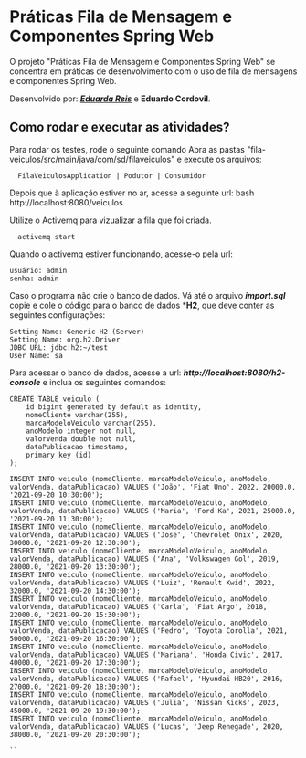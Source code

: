 # Práticas Fila de Mensagem e Componentes Spring Web 

O projeto "Práticas Fila de Mensagem e Componentes Spring Web" se concentra em práticas de desenvolvimento com o uso de fila de mensagens e componentes Spring Web. 

Desenvolvido por: ***[Eduarda Reis](https://github.com/EduardaReis3332)*** e **Eduardo Cordovil**.

## Como rodar e executar as atividades?

Para rodar os testes, rode o seguinte comando
Abra as pastas "fila-veiculos/src/main/java/com/sd/filaveiculos" e execute os arquivos:
```
  FilaVeiculosApplication | Podutor | Consumidor
```
Depois que à aplicação estiver no ar, acesse a seguinte url: 
bash
  http://localhost:8080/veiculos

Utilize o Activemq para vizualizar a fila que foi criada.
```
  activemq start
```
Quando o activemq estiver funcionando, acesse-o pela url:
```
usuário: admin
senha: admin
```
Caso o programa não crie o banco de dados. Vá até o arquivo ***import.sql*** copie e cole o código para o banco de dados ***H2**, que deve conter as seguintes configurações:
```
Setting Name: Generic H2 (Server)
Setting Name: org.h2.Driver
JDBC URL: jdbc:h2:~/test
User Name: sa
```
Para acessar o banco de dados, acesse a url: ***http://localhost:8080/h2-console*** e inclua os seguintes comandos:
```
CREATE TABLE veiculo (
    id bigint generated by default as identity,   
    nomeCliente varchar(255),
    marcaModeloVeiculo varchar(255),
    anoModelo integer not null,
    valorVenda double not null,
    dataPublicacao timestamp,
    primary key (id)
);

INSERT INTO veiculo (nomeCliente, marcaModeloVeiculo, anoModelo, valorVenda, dataPublicacao) VALUES ('João', 'Fiat Uno', 2022, 20000.0, '2021-09-20 10:30:00');
INSERT INTO veiculo (nomeCliente, marcaModeloVeiculo, anoModelo, valorVenda, dataPublicacao) VALUES ('Maria', 'Ford Ka', 2021, 25000.0, '2021-09-20 11:30:00');
INSERT INTO veiculo (nomeCliente, marcaModeloVeiculo, anoModelo, valorVenda, dataPublicacao) VALUES ('José', 'Chevrolet Onix', 2020, 30000.0, '2021-09-20 12:30:00');
INSERT INTO veiculo (nomeCliente, marcaModeloVeiculo, anoModelo, valorVenda, dataPublicacao) VALUES ('Ana', 'Volkswagen Gol', 2019, 28000.0, '2021-09-20 13:30:00');
INSERT INTO veiculo (nomeCliente, marcaModeloVeiculo, anoModelo, valorVenda, dataPublicacao) VALUES ('Luiz', 'Renault Kwid', 2022, 32000.0, '2021-09-20 14:30:00');
INSERT INTO veiculo (nomeCliente, marcaModeloVeiculo, anoModelo, valorVenda, dataPublicacao) VALUES ('Carla', 'Fiat Argo', 2018, 22000.0, '2021-09-20 15:30:00');
INSERT INTO veiculo (nomeCliente, marcaModeloVeiculo, anoModelo, valorVenda, dataPublicacao) VALUES ('Pedro', 'Toyota Corolla', 2021, 50000.0, '2021-09-20 16:30:00');
INSERT INTO veiculo (nomeCliente, marcaModeloVeiculo, anoModelo, valorVenda, dataPublicacao) VALUES ('Mariana', 'Honda Civic', 2017, 40000.0, '2021-09-20 17:30:00');
INSERT INTO veiculo (nomeCliente, marcaModeloVeiculo, anoModelo, valorVenda, dataPublicacao) VALUES ('Rafael', 'Hyundai HB20', 2016, 27000.0, '2021-09-20 18:30:00');
INSERT INTO veiculo (nomeCliente, marcaModeloVeiculo, anoModelo, valorVenda, dataPublicacao) VALUES ('Julia', 'Nissan Kicks', 2023, 45000.0, '2021-09-20 19:30:00');
INSERT INTO veiculo (nomeCliente, marcaModeloVeiculo, anoModelo, valorVenda, dataPublicacao) VALUES ('Lucas', 'Jeep Renegade', 2020, 38000.0, '2021-09-20 20:30:00');

``

